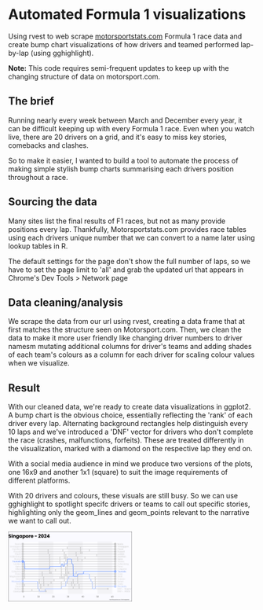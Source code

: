 # Automated Formula 1 visualizations 
Using rvest to web scrape [motorsportstats.com](https://motorsportstats.com/) Formula 1 race data and create bump chart visualizations of how drivers and teamed performed lap-by-lap (using gghighlight).

**Note:** This code requires semi-frequent updates to keep up with the changing structure of data on motorsport.com. 

## The brief
Running nearly every week between March and December every year, it can be difficult keeping up with every Formula 1 race. Even when you watch live, there are 20 drivers on a grid, and it's easy to miss key stories, comebacks and clashes. 

So to make it easier, I wanted to build a tool to automate the process of making simple stylish bump charts summarising each drivers position throughout a race.

## Sourcing the data
Many sites list the final results of F1 races, but not as many provide positions every lap. Thankfully, Motorsportstats.com provides race tables using each drivers unique number that we can convert to a name later using lookup tables in R.

The default settings for the page don't show the full number of laps, so we have to set the page limit to 'all' and grab the updated url that appears in Chrome's Dev Tools > Network page

## Data cleaning/analysis
We scrape the data from our url using rvest, creating a data frame that at first matches the structure seen on Motorsport.com. Then, we clean the data to make it more user friendly like changing driver numbers to driver namesm mutating additional columns for driver's teams and adding shades of each team's colours as a column for each driver for scaling colour values when we visualize.

## Result
With our cleaned data, we're ready to create data visualizations in ggplot2. A bump chart is the obvious choice, essentially reflecting the 'rank' of each driver every lap. Alternating background rectangles help distinguish every 10 laps and we've introduced a 'DNF' vector for drivers who don't complete the race (crashes, malfunctions, forfeits). These are treated differently in the visualization, marked with a diamond on the respective lap they end on.

With a social media audience in mind we produce two versions of the plots, one 16x9 and another 1x1 (square) to suit the image requirements of different platforms.

With 20 drivers and colours, these visuals are still busy. So we can use gghighlight to spotlight specifc drivers or teams to call out specific stories, highlighting only the geom_lines and geom_points relevant to the narrative we want to call out.

<img src="https://github.com/TurnerHaa/f1-charts/blob/main/images/Singapore.png" width="50%" height="50%">
